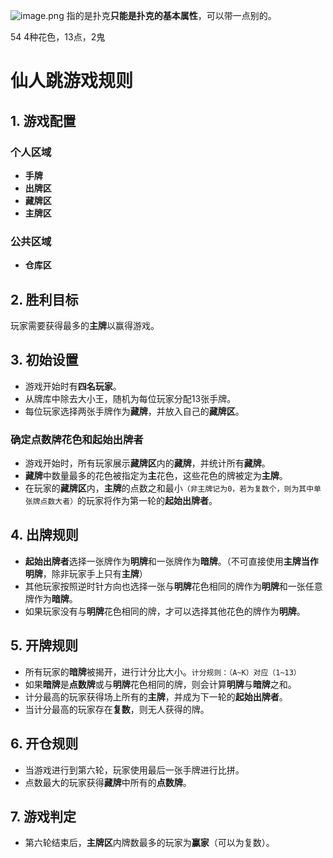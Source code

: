 ![image.png](https://cenyi-picture-1317709115.cos.ap-shanghai.myqcloud.com/picture/202310041659292.png)
指的是扑克**只能是扑克的基本属性**，可以带一点别的。

54 4种花色，13点，2鬼


# **仙人跳游戏规则**

## 1. 游戏配置

### **个人区域**
- **手牌**
- **出牌区**
- **藏牌区**
- **主牌区**

### **公共区域**
- **仓库区**

## 2. 胜利目标
玩家需要获得最多的**主牌**以赢得游戏。

## 3. 初始设置
- 游戏开始时有**四名玩家**。
- 从牌库中除去大小王，随机为每位玩家分配13张手牌。
- 每位玩家选择两张手牌作为**藏牌**，并放入自己的**藏牌区**。

### 确定点数牌花色和起始出牌者
- 游戏开始时，所有玩家展示**藏牌区**内的**藏牌**，并统计所有**藏牌**。
- **藏牌**中数量最多的花色被指定为**主**花色，这些花色的牌被定为**主牌**。
- 在玩家的**藏牌区**内，**主牌**的点数之和最小`（非主牌记为0，若为复数个，则为其中单张牌点数大者）`的玩家将作为第一轮的**起始出牌者**。

## 4. 出牌规则
- **起始出牌者**选择一张牌作为**明牌**和一张牌作为**暗牌**。（不可直接使用**主牌当作明牌**，除非玩家手上只有**主牌**）
- 其他玩家按照逆时针方向也选择一张与**明牌**花色相同的牌作为**明牌**和一张任意牌作为**暗牌**。
- 如果玩家没有与**明牌**花色相同的牌，才可以选择其他花色的牌作为**明牌**。

## 5. 开牌规则
- 所有玩家的**暗牌**被揭开，进行计分比大小。`计分规则：（A~K）对应（1~13）`
- 如果**暗牌**是**点数牌**或与**明牌**花色相同的牌，则会计算**明牌**与**暗牌**之和。
- 计分最高的玩家获得场上所有的**主牌**，并成为下一轮的**起始出牌者**。
- 当计分最高的玩家存在**复数**，则无人获得的牌。

## 6. 开仓规则
- 当游戏进行到第六轮，玩家使用最后一张手牌进行比拼。
- 点数最大的玩家获得**藏牌**中所有的**点数牌**。

## 7. 游戏判定
- 第六轮结束后，**主牌区**内牌数最多的玩家为**赢家**（可以为复数）。

